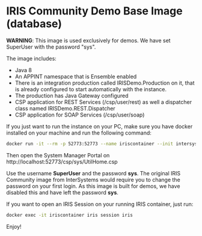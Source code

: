 # IRIS Community Demo Base Image (database)

**WARNING**: This image is used exclusively for demos. We have set SuperUser with the password "sys".

The image includes:
- Java 8
- An APPINT namespace that is Ensemble enabled
- There is an integration production called IRISDemo.Production on it, that is already configured to start automatically with the instance.
- The production has Java Gateway configured
- CSP application for REST Services (/csp/user/rest) as well a dispatcher class named IRISDemo.REST.Dispatcher
- CSP application for SOAP Services (/csp/user/soap)

If you just want to run the instance on your PC, make sure you have docker installed on your machine and run the following command:

```bash
docker run -it --rm -p 52773:52773 --name iriscontainer --init intersystemsdc/irisdemo-base-irisdb-community:latest
```

Then open the System Manager Portal on http://localhost:52773/csp/sys/UtilHome.csp

Use the username **SuperUser** and the password **sys**. The original IRIS Community image from InterSystems would require you to change the password on your first login. As this image is built for demos, we have disabled this and have left the password **sys**.

If you want to open an IRIS Session on your running IRIS container, just run:

```bash
docker exec -it iriscontainer iris session iris
```

Enjoy!